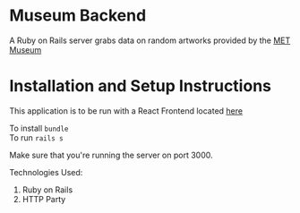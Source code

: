 # Museum Backend 

A Ruby on Rails server grabs data on random artworks provided by the [MET Museum](https://metmuseum.github.io/)

# Installation and Setup Instructions

This application is to be run with a React Frontend located [here]('url')

To install 
`bundle`                                                                 
To run 
`rails s`

Make sure that you're running the server on port 3000.

Technologies Used:

1. Ruby on Rails
2. HTTP Party
